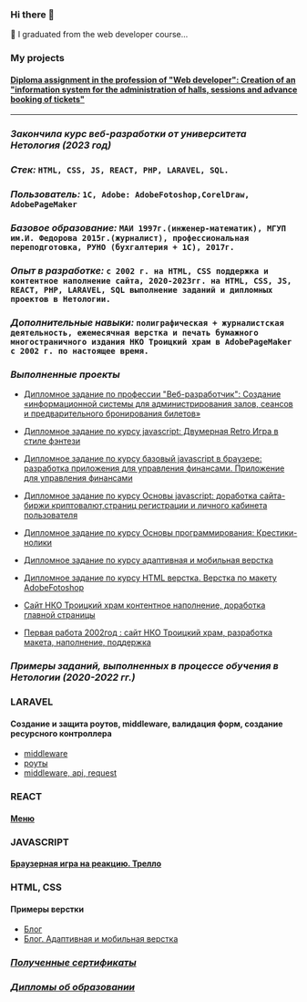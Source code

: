 ### Hi there 👋
🌱 I graduated from the web developer course...

<!--
**Svetlana-Kutyeva1974/Svetlana-Kutyeva1974** is a ✨ _special_ ✨ repository because its `README.md` (this file) appears on your GitHub profile.

Here are some ideas to get you started:

- 🔭 I’m currently working on ...
- 🌱 I’m currently learning ...
- 👯 I’m looking to collaborate on ...
- 🤔 I’m looking for help with ...
- 💬 Ask me about ...
- 📫 How to reach me: ...
- 😄 Pronouns: ...
- ⚡ Fun fact: ...
-->
### My projects
#### [Diploma assignment in the profession of "Web developer": Creation of an "information system for the administration of halls, sessions and advance booking of tickets"](https://github.com/Svetlana-Kutyeva1974/fs-diplom-react.git)

________________________________________________________________________

### *Закончила курс веб-разработки от  университета Нетология (2023 год)*

### *Стек:* `HTML, CSS, JS, REACT, PHP, LARAVEL, SQL.`

### *Пользователь:* `1С, Adobe: AdobeFotoshop,CorelDraw, AdobePageMaker`

### *Базовое образование:* `МАИ 1997г.(инженер-математик), МГУП им.И. Федорова 2015г.(журналист), профессиональная переподготовка, РУНО (бухгалтерия + 1С), 2017г.`

### *Опыт в разработке:* `с 2002 г. на HTML, CSS поддержка и контентное наполнение сайта, 2020-2023гг. на HTML, CSS, JS, REACT, PHP, LARAVEL, SQL выполнение заданий и дипломных проектов в Нетологии. `

### *Дополнительные навыки:* `полиграфическая + журналистская деятельность, ежемесячная верстка и печать бумажного многостраничного издания НКО Троицкий храм в AdobePageMaker с 2002 г. по настоящее время.`

### *Выполненные проекты*

* [Дипломное задание по профессии "Веб-разработчик": Создание «информационной системы для администрирования залов, сеансов и предварительного бронирования билетов»](https://github.com/Svetlana-Kutyeva1974/fs-diplom-react.git)

* [Дипломное задание по курсу javascript: Двумерная Retro Игра  в стиле фэнтези](https://github.com/Svetlana-Kutyeva1974/0-js-diplom.git)

* [Дипломное задание по курсу базовый javascript в браузере: разработка приложения для управления финансами. Приложение для управления финансами](https://github.com/Svetlana-Kutyeva1974/bhj-diploma.git)

* [Дипломное задание по курсу Основы javascript: доработка сайта-биржи криптовалют,страниц регистрации и личного кабинета пользователя](https://github.com/Svetlana-Kutyeva1974/bjs-diplom.git)

* [Дипломное задание по курсу Основы программирования: Крестики-нолики](https://replit.com/@kutyovas/Diplom-na-provierku-1var)

* [Дипломное задание по курсу адаптивная и мобильная верстка](https://svetlana-kutyeva1974.github.io/mq-31-diplom/)

* [Дипломное задание по курсу HTML верстка. Верстка по макету AdobeFotoshop](https://codepen.io/Svetlana-Kutyeva/pen/NWbRJzm)

* [Сайт НКО Троицкий храм контентное наполнение, доработка главной страницы](http://selci-orthodoxy.ru/)

* [Первая работа 2002год : cайт НКО Троицкий храм, разработка макета, наполнение, поддержка]()

### *Примеры заданий, выполненных в процессе обучения в Нетологии (2020-2022 гг.)*

###  LARAVEL

#### Создание и защита роутов, middleware, валидация форм, создание ресурсного контроллера
* [middleware](https://github.com/Svetlana-Kutyeva1974/home3_laravel_project.git)
* [роуты](https://github.com/Svetlana-Kutyeva1974/home2_laravel_project.git)
* [middleware, api, request](https://github.com/Svetlana-Kutyeva1974/home4_laravel_project.git)

### REACT

#### [Меню](https://github.com/Svetlana-Kutyeva1974/ra9.1.git)

### JAVASCRIPT

#### [Браузерная игра на реакцию. Трелло](https://github.com/Svetlana-Kutyeva1974/ahj-dnd-trello.git)

### HTML, CSS

#### Примеры верстки
* [Блог](https://codepen.io/Svetlana-Kutyeva/pen/NWbRJzm)
* [Блог. Адаптивная и мобильная верстка]()

### *[Полученные сертификаты](https://github.com/Svetlana-Kutyeva1974/certifikates)*

### *[Дипломы об образовании](https://github.com/Svetlana-Kutyeva1974/diploms)*
